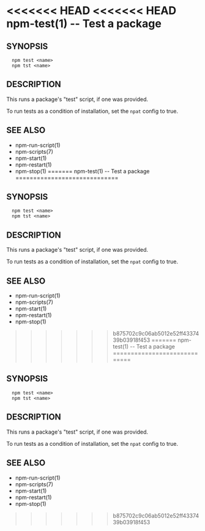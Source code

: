 <<<<<<< HEAD
<<<<<<< HEAD
npm-test(1) -- Test a package
=============================

## SYNOPSIS

      npm test <name>
      npm tst <name>

## DESCRIPTION

This runs a package's "test" script, if one was provided.

To run tests as a condition of installation, set the `npat` config to
true.

## SEE ALSO

* npm-run-script(1)
* npm-scripts(7)
* npm-start(1)
* npm-restart(1)
* npm-stop(1)
=======
npm-test(1) -- Test a package
=============================

## SYNOPSIS

      npm test <name>
      npm tst <name>

## DESCRIPTION

This runs a package's "test" script, if one was provided.

To run tests as a condition of installation, set the `npat` config to
true.

## SEE ALSO

* npm-run-script(1)
* npm-scripts(7)
* npm-start(1)
* npm-restart(1)
* npm-stop(1)
>>>>>>> b875702c9c06ab5012e52ff4337439b03918f453
=======
npm-test(1) -- Test a package
=============================

## SYNOPSIS

      npm test <name>
      npm tst <name>

## DESCRIPTION

This runs a package's "test" script, if one was provided.

To run tests as a condition of installation, set the `npat` config to
true.

## SEE ALSO

* npm-run-script(1)
* npm-scripts(7)
* npm-start(1)
* npm-restart(1)
* npm-stop(1)
>>>>>>> b875702c9c06ab5012e52ff4337439b03918f453
